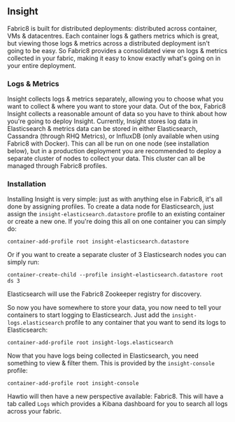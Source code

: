## Insight

Fabric8 is built for distributed deployments: distributed across container, VMs & datacentres.
Each container logs & gathers metrics which is great, but viewing those logs & metrics across a distributed
deployment isn't going to be easy. So Fabric8 provides a consolidated view on logs & metrics collected in your
fabric, making it easy to know exactly what's going on in your entire deployment.

### Logs & Metrics

Insight collects logs & metrics separately, allowing you to choose what you want to collect & where you want
to store your data. Out of the box, Fabric8 Insight collects a reasonable amount of data so you have to think
about how you're going to deploy Insight. Currently, Insight stores log data in Elasticsearch & metrics data
can be stored in either Elasticsearch, Cassandra (through RHQ Metrics), or InfluxDB (only available when
using Fabric8 with Docker). This can all be run on one node (see installation below), but in a production
deployment you are recommended to deploy a separate cluster of nodes to collect your data. This cluster can
all be managed through Fabric8 profiles. 

### Installation

Installing Insight is very simple: just as with anything else in Fabric8, it's all done by assigning profiles.
To create a data node for Elasticsearch, just assign the `insight-elasticsearch.datastore` profile to an existing
container or create a new one. If you're doing this all on one container you can simply do:

    container-add-profile root insight-elasticsearch.datastore

Or if you want to create a separate cluster of 3 Elasticsearch nodes you can simply run:

    container-create-child --profile insight-elasticsearch.datastore root ds 3

Elasticsearch will use the Fabric8 Zookeeper registry for discovery.

So now you have somewhere to store your data, you now need to tell your containers to start logging to
Elasticsearch. Just add the `insight-logs.elasticsearch` profile to any container that you want to send its logs
to Elasticsearch:

    container-add-profile root insight-logs.elasticsearch

Now that you have logs being collected in Elasticsearch, you need something to view & filter them. This is provided
by the `insight-console` profile:
 
    container-add-profile root insight-console
    
Hawtio will then have a new perspective available: Fabric8. This will have a tab called `Logs` which provides a
Kibana dashboard for you to search all logs across your fabric.